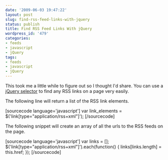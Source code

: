 ```yaml
---
date: '2009-06-03 19:47:22'
layout: post
slug: find-rss-feed-links-with-jquery
status: publish
title: Find RSS Feed Links With jQuery
wordpress_id: '479'
categories:
- feeds
- javascript
- jQuery
tags:
- feeds
- javascript
- jQuery
---
```


This took me a little while to figure out so I thought I'd share.  You can use a [jQuery selector](http://docs.jquery.com/Selectors) to find any RSS links on a page very easily.

The following line will return a list of the RSS link elements.

[sourcecode language='javascript']
var link_elements = $('link[type="application/rss+xml"]');
[/sourcecode]

The following snippet will create an array of all the urls to the RSS feeds on the page.

[sourcecode language='javascript']
var links = [];
$('link[type="application/rss+xml"]').each(function() { links[links.length] = this.href; });
[/sourcecode]
